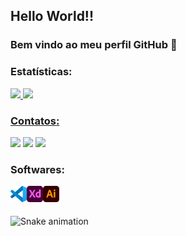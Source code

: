 ## Hello World!!
### Bem vindo ao meu perfil GitHub 👋

### Estatísticas:

<div>
  <a href="https://github.com/abner-bernal">
  <img height="190em" src="http://github-readme-streak-stats.herokuapp.com?user=abner-bernal&hide_border=true&locale=pt-br&date_format=j%2Fn%5B%2FY%5D&fire=E4405F&background=1F252D&stroke=808080&ring=FF8BA1&currStreakNum=FFFFFF&currStreakLabel=FFFFFF&sideNums=FFFFFF&sideLabels=FFFFFF&dates=AAAAAA"/>
  <img height="190em" src="https://github-readme-stats.vercel.app/api/top-langs/?username=abner-bernal&layout=compact&langs_count=7&hide_border=true&bg_color=1F252DFF&title_color=fff&text_color=fff&locale=pt-br"/>
</div>
  
### Contatos:

<div>
  <a href="https://www.linkedin.com/in/abner-bernal/" target="_blank"><img src="https://img.shields.io/badge/-LinkedIn-%230077B5?style=for-the-badge&logo=linkedin&logoColor=white" target="_blank"></a>
  <a href="https://www.instagram.com/abnerbernall/" target="_blank"><img src="https://img.shields.io/badge/-Instagram-%23E4405F?style=for-the-badge&logo=instagram&logoColor=white" target="_blank"></a>
  <a href="mailto:abner_bernal@outlook.com"><img src="https://img.shields.io/badge/Microsoft_Outlook-0078D4?style=for-the-badge&logo=microsoft-outlook&logoColor=white"></a>
</div>

### Softwares:

<img align="left" alt="Visual Studio Code" width="26px" src="https://raw.githubusercontent.com/github/explore/80688e429a7d4ef2fca1e82350fe8e3517d3494d/topics/visual-studio-code/visual-studio-code.png" />
<a href="https://www.adobe.com/products/xd.html" target="_blank"> <img align="left" alt="XD" width="26px" src="https://github.com/Aakarsh-B/trying-repos/blob/master/adobexd.png?raw=true"/> </a> 
<a href="https://www.adobe.com/in/products/illustrator.html" target="_blank"> <img align="left" alt="Illustrator" width="26px" src="https://github.com/Aakarsh-B/trying-repos/blob/master/illustrator.png?raw=true"/> </a> 

<br />
<br />

  
![Snake animation](https://github.com/abner-bernal/abner-bernal/blob/output/github-contribution-grid-snake.svg)

<!--
**abner-bernal/abner-bernal** is a ✨ _special_ ✨ repository because its `README.md` (this file) appears on your GitHub profile.

Here are some ideas to get you started:

- 🔭 I’m currently working on ...
- 🌱 I’m currently learning ...
- 👯 I’m looking to collaborate on ...
- 🤔 I’m looking for help with ...
- 💬 Ask me about ...
- 📫 How to reach me: ...
- 😄 Pronouns: ...
- ⚡ Fun fact: ...
-->
